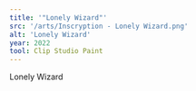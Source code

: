 ```yaml
---
title: '"Lonely Wizard"'
src: '/arts/Inscryption - Lonely Wizard.png'
alt: 'Lonely Wizard'
year: 2022
tool: Clip Studio Paint
---
```


Lonely Wizard
